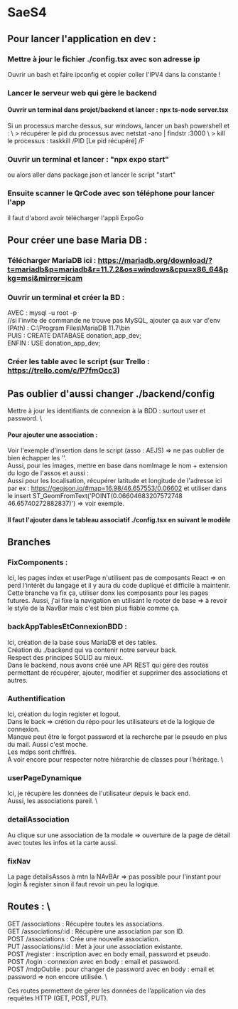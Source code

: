 # SaeS4

## Pour lancer l'application en dev :
### Mettre à jour le fichier ./config.tsx avec son adresse ip
Ouvrir un bash et faire ipconfig et copier coller l'IPV4 dans la constante !
### Lancer le serveur web qui gère le backend
#### Ouvrir un terminal dans projet/backend et lancer : npx ts-node server.tsx
Si un processus marche dessus, sur windows, lancer un bash powershell et : \ > récupérer le pid du processus avec netstat -ano | findstr :3000
 \ > kill le processus : taskkill /PID [Le pid récupéré] /F
### Ouvrir un terminal et lancer :  "npx expo start"  
ou alors aller dans package.json et lancer le script "start"
### Ensuite scanner le QrCode avec son téléphone pour lancer l'app
il faut d'abord avoir télécharger l'appli ExpoGo

## Pour créer une base Maria DB :
### Télécharger MariaDB ici : https://mariadb.org/download/?t=mariadb&p=mariadb&r=11.7.2&os=windows&cpu=x86_64&pkg=msi&mirror=icam
### Ouvrir un terminal et créer la BD :
AVEC : mysql -u root -p \
//si l'invite de commande ne trouve pas MySQL, ajouter ça aux var d'env (PAth) : C:\Program Files\MariaDB 11.7\bin \
PUIS : CREATE DATABASE donation_app_dev; \
ENFIN : USE donation_app_dev; 
### Créer les table avec le script (sur Trello : https://trello.com/c/P7fmOcc3)
## Pas oublier d'aussi changer ./backend/config
Mettre à jour les identifiants de connexion à la BDD : surtout user et password. \
#### Pour ajouter une association :
Voir l'exemple d'insertion dans le script (asso : AEJS) => ne pas oublier de bien échapper les ''. \
Aussi, pour les images, mettre en base dans nomImage le  nom + extension du logo de l'assos et aussi : \
Aussi pour les localisation, récupérer latitude et longitude de l'adresse ici par ex : https://geojson.io/#map=16.98/46.657553/0.06602 et utiliser dans le insert  ST_GeomFromText('POINT(0.06604683207572748 46.65740272882837)') => voir exemple.
#### Il faut l'ajouter dans le tableau associatif ./config.tsx en suivant le modèle

## Branches  
### FixComponents :
Ici, les pages index et userPage n'utilisent pas de composants React => on perd l'intérêt du langage et il y aura du code dupliqué et difficile à maintenir.
Cette branche va fix ça, utiliser donx les composants pour les pages futures.
Aussi, j'ai fixe la navigation en utilisant le rooter de base => à revoir le style de la NavBar mais c'est bien plus fiable comme ça.

### backAppTablesEtConnexionBDD :
Ici, création de la base sous MariaDB et des tables. \
Création du ./backend qui va contenir notre serveur back. \
Respect des principes SOLID au mieux. \
Dans le backend, nous avons créé une API REST qui gère des routes permettant de récupérer, ajouter, modifier et supprimer des associations et autres.

### Authentification
Ici, création du login register et logout. \
Dans le back => crétion du répo pour les utilisateurs et de la logique de connexion. \
Manque peut être le forgot password et la recherche par le pseudo en plus du mail. Aussi c'est moche. \
Les mdps sont chiffrés. \
A voir encore pour respecter notre hiérarchie de classes pour l'héritage. \

### userPageDynamique
Ici, je récupère les données de l'utilisateur depuis le back end. \
Aussi, les associations pareil. \

### detailAssociation
Au clique sur une association de la modale => ouverture de la page de détail avec toutes les infos et la carte aussi.

### fixNav
La page detailsAssos à mtn la NAvBAr => pas possible pour l'instant pour login & register sinon il faut revoir un peu la logique.

## Routes : \
GET /associations : Récupère toutes les associations. \
GET /associations/:id : Récupère une association par son ID. \
POST /associations : Crée une nouvelle association. \
PUT /associations/:id : Met à jour une association existante. \
POST /register : inscription avec en body email, password et pseudo. \
POST /login : connexion avec en body : email et password. \
POST /mdpOublie : pour changer de password avec en body : email et password => non encore utilisée. \

Ces routes permettent de gérer les données de l’application via des requêtes HTTP (GET, POST, PUT).
